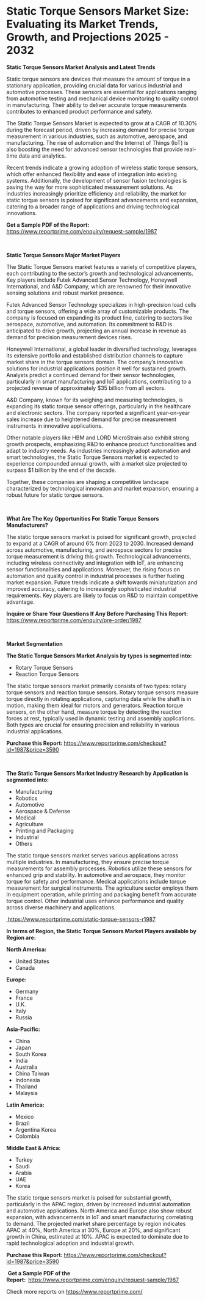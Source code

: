 <p><h1>Static Torque Sensors Market Size: Evaluating its Market Trends, Growth, and Projections 2025 - 2032</h1></p><p><strong>Static Torque Sensors Market Analysis and Latest Trends</strong></p>
<p><p>Static torque sensors are devices that measure the amount of torque in a stationary application, providing crucial data for various industrial and automotive processes. These sensors are essential for applications ranging from automotive testing and mechanical device monitoring to quality control in manufacturing. Their ability to deliver accurate torque measurements contributes to enhanced product performance and safety.</p><p>The Static Torque Sensors Market is expected to grow at a CAGR of 10.30% during the forecast period, driven by increasing demand for precise torque measurement in various industries, such as automotive, aerospace, and manufacturing. The rise of automation and the Internet of Things (IoT) is also boosting the need for advanced sensor technologies that provide real-time data and analytics. </p><p>Recent trends indicate a growing adoption of wireless static torque sensors, which offer enhanced flexibility and ease of integration into existing systems. Additionally, the development of sensor fusion technologies is paving the way for more sophisticated measurement solutions. As industries increasingly prioritize efficiency and reliability, the market for static torque sensors is poised for significant advancements and expansion, catering to a broader range of applications and driving technological innovations.</p></p>
<p><strong>Get a Sample PDF of the Report:&nbsp;</strong> <a href="https://www.reportprime.com/enquiry/request-sample/1987?utm_campaign=2868&utm_medium=2&utm_source=Github&utm_content=ia&utm_term=18032025&utm_id=static-torque-sensors">https://www.reportprime.com/enquiry/request-sample/1987</a></p>
<p>&nbsp;</p>
<p><strong>Static Torque Sensors Major Market Players</strong></p>
<p><p>The Static Torque Sensors market features a variety of competitive players, each contributing to the sector’s growth and technological advancements. Key players include Futek Advanced Sensor Technology, Honeywell International, and A&D Company, which are renowned for their innovative sensing solutions and robust market presence.</p><p>Futek Advanced Sensor Technology specializes in high-precision load cells and torque sensors, offering a wide array of customizable products. The company is focused on expanding its product line, catering to sectors like aerospace, automotive, and automation. Its commitment to R&D is anticipated to drive growth, projecting an annual increase in revenue as demand for precision measurement devices rises.</p><p>Honeywell International, a global leader in diversified technology, leverages its extensive portfolio and established distribution channels to capture market share in the torque sensors domain. The company’s innovative solutions for industrial applications position it well for sustained growth. Analysts predict a continued demand for their sensor technologies, particularly in smart manufacturing and IoT applications, contributing to a projected revenue of approximately $35 billion from all sectors.</p><p>A&D Company, known for its weighing and measuring technologies, is expanding its static torque sensor offerings, particularly in the healthcare and electronic sectors. The company reported a significant year-on-year sales increase due to heightened demand for precise measurement instruments in innovative applications.</p><p>Other notable players like HBM and LORD MicroStrain also exhibit strong growth prospects, emphasizing R&D to enhance product functionalities and adapt to industry needs. As industries increasingly adopt automation and smart technologies, the Static Torque Sensors market is expected to experience compounded annual growth, with a market size projected to surpass $1 billion by the end of the decade.</p><p>Together, these companies are shaping a competitive landscape characterized by technological innovation and market expansion, ensuring a robust future for static torque sensors.</p></p>
<p>&nbsp;</p>
<p><strong>What Are The Key Opportunities For Static Torque Sensors Manufacturers?</strong></p>
<p><p>The static torque sensors market is poised for significant growth, projected to expand at a CAGR of around 6% from 2023 to 2030. Increased demand across automotive, manufacturing, and aerospace sectors for precise torque measurement is driving this growth. Technological advancements, including wireless connectivity and integration with IoT, are enhancing sensor functionalities and applications. Moreover, the rising focus on automation and quality control in industrial processes is further fueling market expansion. Future trends indicate a shift towards miniaturization and improved accuracy, catering to increasingly sophisticated industrial requirements. Key players are likely to focus on R&D to maintain competitive advantage.</p></p>
<p><strong>Inquire or Share Your Questions If Any Before Purchasing This Report:</strong> <a href="https://www.reportprime.com/enquiry/pre-order/1987?utm_campaign=2868&utm_medium=2&utm_source=Github&utm_content=ia&utm_term=18032025&utm_id=static-torque-sensors">https://www.reportprime.com/enquiry/pre-order/1987</a></p>
<p>&nbsp;</p>
<p><strong>Market Segmentation</strong></p>
<p><strong>The Static Torque Sensors Market Analysis by types is segmented into:</strong></p>
<p><ul><li>Rotary Torque Sensors</li><li>Reaction Torque Sensors</li></ul></p>
<p><p>The static torque sensors market primarily consists of two types: rotary torque sensors and reaction torque sensors. Rotary torque sensors measure torque directly in rotating applications, capturing data while the shaft is in motion, making them ideal for motors and generators. Reaction torque sensors, on the other hand, measure torque by detecting the reaction forces at rest, typically used in dynamic testing and assembly applications. Both types are crucial for ensuring precision and reliability in various industrial applications.</p></p>
<p><strong>Purchase this Report:&nbsp;</strong><a href="https://www.reportprime.com/checkout?id=1987&price=3590&utm_campaign=2868&utm_medium=2&utm_source=Github&utm_content=ia&utm_term=18032025&utm_id=static-torque-sensors">https://www.reportprime.com/checkout?id=1987&price=3590</a></p>
<p>&nbsp;</p>
<p><strong>The Static Torque Sensors Market Industry Research by Application is segmented into:</strong></p>
<p><ul><li>Manufacturing</li><li>Robotics</li><li>Automotive</li><li>Aerospace & Defense</li><li>Medical</li><li>Agriculture</li><li>Printing and Packaging</li><li>Industrial</li><li>Others</li></ul></p>
<p><p>The static torque sensors market serves various applications across multiple industries. In manufacturing, they ensure precise torque measurements for assembly processes. Robotics utilize these sensors for enhanced grip and stability. In automotive and aerospace, they monitor torque for safety and performance. Medical applications include torque measurement for surgical instruments. The agriculture sector employs them in equipment operation, while printing and packaging benefit from accurate torque control. Other industrial uses enhance performance and quality across diverse machinery and applications.</p></p>
<p><a href="https://www.reportprime.com/static-torque-sensors-r1987?utm_campaign=2868&utm_medium=2&utm_source=Github&utm_content=ia&utm_term=18032025&utm_id=static-torque-sensors">&nbsp;https://www.reportprime.com/static-torque-sensors-r1987</a></p>
<p><strong>In terms of Region, the Static Torque Sensors Market Players available by Region are:</strong></p>
<p>
    <p> <strong> North America: </strong>
        <ul>
            <li>United States</li>
            <li>Canada</li>
        </ul>
        </p> 
    <p> <strong> Europe: </strong>
        <ul>
            <li>Germany</li>
            <li>France</li>
            <li>U.K.</li>
            <li>Italy</li>
            <li>Russia</li>
        </ul>
        </p> 
    <p> <strong> Asia-Pacific: </strong>
        <ul>
            <li>China</li>
            <li>Japan</li>
            <li>South Korea</li>
            <li>India</li>
            <li>Australia</li>
            <li>China Taiwan</li>
            <li>Indonesia</li>
            <li>Thailand</li>
            <li>Malaysia</li>
        </ul>
        </p> 
    <p> <strong> Latin America: </strong>
        <ul>
            <li>Mexico</li>
            <li>Brazil</li>
            <li>Argentina Korea</li>
            <li>Colombia</li>
        </ul>
        </p> 
    <p> <strong> Middle East & Africa: </strong>
        <ul>
            <li>Turkey</li>
            <li>Saudi</li>
            <li>Arabia</li>
            <li>UAE</li>
            <li>Korea</li>
        </ul>
    </p>
    </p>
<p><p>The static torque sensors market is poised for substantial growth, particularly in the APAC region, driven by increased industrial automation and automotive applications. North America and Europe also show robust expansion, with advancements in IoT and smart manufacturing correlating to demand. The projected market share percentage by region indicates APAC at 40%, North America at 30%, Europe at 20%, and significant growth in China, estimated at 10%. APAC is expected to dominate due to rapid technological adoption and industrial growth.</p></p>
<p><strong>Purchase this Report: </strong><a href="https://www.reportprime.com/checkout?id=1987&price=3590&utm_campaign=2868&utm_medium=2&utm_source=Github&utm_content=ia&utm_term=18032025&utm_id=static-torque-sensors">https://www.reportprime.com/checkout?id=1987&price=3590</a></p>
<p>&nbsp;<strong>Get a Sample PDF of the Report:&nbsp;&nbsp;</strong><a href="https://www.reportprime.com/enquiry/request-sample/1987?utm_campaign=2868&utm_medium=2&utm_source=Github&utm_content=ia&utm_term=18032025&utm_id=static-torque-sensors">https://www.reportprime.com/enquiry/request-sample/1987</a></p>
<p><strong></strong></p>
<p>Check more reports on <a href="https://www.reportprime.com/?utm_campaign=2868&utm_medium=2&utm_source=Github&utm_content=ia&utm_term=18032025&utm_id=static-torque-sensors">https://www.reportprime.com/</a></p>